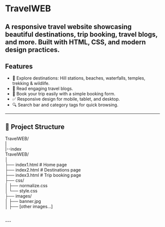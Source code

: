 # TravelWEB
A responsive travel website showcasing beautiful destinations, trip booking, travel blogs, and more. Built with HTML, CSS, and modern design practices.
---

## Features
- 📍 Explore destinations: Hill stations, beaches, waterfalls, temples, trekking & wildlife.
- 📝 Read engaging travel blogs.
- 📅 Book your trip easily with a simple booking form.
- ✅ Responsive design for mobile, tablet, and desktop.
- 🔍 Search bar and category tags for quick browsing.
---

## 🚀 Project Structure
<p>TravelWEB/<br>
|<br>
|--index<br>
TravelWEB/<br>
│<br>
├── index1.html # Home page<br>
├── index2.html # Destinations page<br>
├── index3.html # Trip booking page<br>
├── css/<br>
│ ├── normalize.css<br>
│ └── style.css<br>
├── images/<br>
│ ├── banner.jpg<br>
│ ├── [other images...]<p><br>
---


